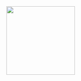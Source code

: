 <!--### Olá Eu sou o David Adriano👋
### Cursando ADS...-->

<!--
algolia
-->
<div>
 <!-- <img height="180px" src="https://github-readme-stats.vercel.app/api?username=AdrDavid&hide=contribs,prs&show_icons=true&&theme=github_dark"/>-->
  <img height="180px" src="https://github-readme-stats.vercel.app/api/top-langs/?username=anuraghazra&layout=compact&theme=transparent"/>
 <!-- <img height="180px" src="https://github-readme-stats.vercel.app/api/top-langs/?username=AdrDavid&langs_count=8&theme=github_dark"/>-->

  
</div>
<!--<a target="_blank" href="mailto:adrianobatistad@outlook.com"><img src="https://img.shields.io/badge/Gmail-D14836?style=for-the-badge&logo=gmail&logoColor=white"/></a>
<a target="_blank" href="https://www.instagram.com/david.adrianos/"><img src="https://img.shields.io/badge/Instagram-E4405F?style=for-the-badge&logo=instagram&logoColor=white"/></a>
<a target="_blank" href="https://www.linkedin.com/in/david-adrbatista/"><img src="https://img.shields.io/badge/linkedin-1DA1F2?style=for-the-badge&logo=linkedin&logoColor=white"/></a>-->
